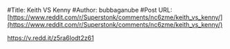 #Title: Keith VS Kenny
#Author: bubbaganube
#Post URL: [https://www.reddit.com/r/Superstonk/comments/nc6zme/keith_vs_kenny/](https://www.reddit.com/r/Superstonk/comments/nc6zme/keith_vs_kenny/)


https://v.redd.it/z5ra6lodt2z61